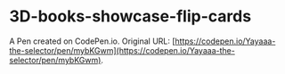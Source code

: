# 3D-books-showcase-flip-cards

A Pen created on CodePen.io. Original URL: [https://codepen.io/Yayaaa-the-selector/pen/mybKGwm](https://codepen.io/Yayaaa-the-selector/pen/mybKGwm).

